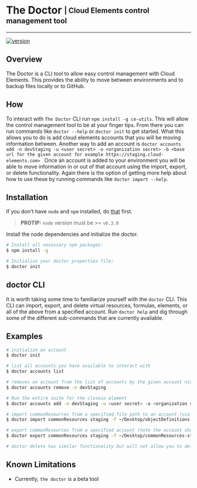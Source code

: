 # The Doctor <sub><sup>| Cloud Elements control management tool </sup></sub>

--------------------------------------------------------------------------------

[![version](http://img.shields.io/badge/version-v1.0.1-blue.svg)](#)


## Overview
The Doctor is a CLI tool to allow easy control management with Cloud Elements. This provides the ability to move between environments and to backup files locally or to GitHub.

## How

To interact with `The Doctor` CLI run ``npm install -g ce-utils``. This will allow the control management tool to be at your finger tips. From there you can run commands like  `doctor --help` or `doctor init` to get started. What this allows you to do is add cloud elements accounts that you will be moving information between. Another way to add an account is `doctor accounts add -n devStaging -u <user secret> -o <organization secret> -b <base url for the given account for example https://staging.cloud-elements.com> ` Once an account is added to your environment you will be able to move information in or out of that account using the import, export, or delete functionality. Again there is the option of getting more help about how to use these by running commands like `doctor import --help`.


## Installation
If you don't have `node` and `npm` installed, do [that](https://docs.npmjs.com/getting-started/installing-node) first.

> __PROTIP:__ `node` version must  be >= `v6.3.0`

Install the node dependencies and initialize the doctor.

```bash
# Install all necessary npm packages:
$ npm install -g

# Initialize your doctor properties file:
$ doctor init
```

## doctor CLI
It is worth taking some time to familiarize yourself with the `doctor` CLI.  This CLI can import, export, and delete virtual resources, formulas, elements, or all of the above from a specified account.  Run `doctor help` and dig through some of the different sub-commands that are currently available.  

## Examples

```bash
# initialize an account
$ doctor init

# list all accounts you have available to interact with
$ doctor accounts list

# removes an account from the list of accounts by the given account nickname or -n
$ doctor accounts remove -n devStaging

# Run the entire suite for the closeio element
$ doctor accounts add -n devStaging -u <user secret> -o <organization secret> -b https://staging.cloud-elements.com

# import commonResources from a specified file path to an account (via nickname from your account list) Note: you can replace commonResources with formulas, elements, or all)
$ doctor import commonResources staging -f ~/Desktop/objectDefinitions-staging.json

# export commonResources from a specified account (note the account should be from your accounts list and you just need to denote the account name) to the given file path. Again: you can replace commonResources with formulas, elements, or all)
$ doctor export commonResources staging -f ~/Desktop/commonResources-staging.json

# doctor delete has similar functionality but will not allow you to delete all. Please see doctor delete --help for more
```

## Known Limitations
* Currently, `the doctor` is a beta tool
